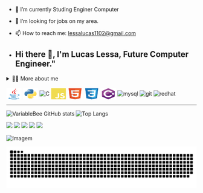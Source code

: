 

- 🌱 I’m currently Studing Enginer Computer
- 🤔 I’m looking for jobs on my area.
- 📫 How to reach me: lessalucas1102@gmail.com

- ## Hi there 👋, I'm Lucas Lessa, Future Computer Engineer."
<details>
  <summary>👨‍💻 More about me</summary>

  - 💬 I am 22 years old, currently living in Brazil. I have fluency in English and have experience with SQL, Python, java, Machine Learning and ESP32 MicroController. I'm also a Green Belt Since 2023, which helped me develop important skills such as creativity, communication, marketing, analytical capability, community and social media management.

  - I'm a computer engineering student with a passion for fitness and literature. I enjoy hitting the gym regularly to stay healthy and active. When it comes to reading, my favorite book is "Rich Dad Poor Dad," which has had a profound impact on my perspective on finances and life in general.

I believe that our personal interests play a crucial role in shaping who we are and how we approach challenges. They not only provide us with moments of joy and relaxation but also contribute to a more refined perception of things around us.

Let's connect and share our passions! \o/

![TrustMeGIF](https://github.com/LucasSlessa/LucasSLessa/assets/143228674/47121aed-111b-4d29-9d8c-ae3c7a09f166)







</details>

  <div style="display: inline_block"><br>
  <img align="center" alt="Java" height="30" width="40" src="https://raw.githubusercontent.com/devicons/devicon/master/icons/java/java-original.svg">
  <img align="center" alt="Python" height="30" width="40" src="https://raw.githubusercontent.com/devicons/devicon/master/icons/python/python-original.svg">
  <img align="center" alt="C" height="30" width="40" src="https://cdn.jsdelivr.net/gh/devicons/devicon@latest/icons/c/c-original.svg"" />
  <img align="center" alt="Js" height="30" width="40" src="https://raw.githubusercontent.com/devicons/devicon/master/icons/javascript/javascript-plain.svg">
  <img align="center" alt="HTML" height="30" width="40" src="https://raw.githubusercontent.com/devicons/devicon/master/icons/html5/html5-original.svg">
  <img align="center" alt="CSS" height="30" width="40" src="https://raw.githubusercontent.com/devicons/devicon/master/icons/css3/css3-original.svg">
  <img align="center" alt="Csharp" height="30" width="40" src="https://raw.githubusercontent.com/devicons/devicon/master/icons/csharp/csharp-original.svg">
  <img align="center" alt="mysql" height="30" width="40" src="https://cdn.jsdelivr.net/gh/devicons/devicon@latest/icons/mysql/mysql-original.svg" />
  <img align="center" alt="git" height="30" width="40" src="https://cdn.jsdelivr.net/gh/devicons/devicon@latest/icons/git/git-original.svg" />
  <img align="center" alt="redhat" height="30" width="40" src="https://cdn.jsdelivr.net/gh/devicons/devicon@latest/icons/redhat/redhat-original.svg" />
          

</div>

-  -  -  -  -  -

<!-- GithubStats -->
![VariableBee GitHub stats](https://github-readme-stats.vercel.app/api?username=LucasSlessa&show_icons=true&theme=gotham)  ![Top Langs](https://github-readme-stats.vercel.app/api/top-langs/?username=LucasSlessa&layout=compact&theme=radical&bg_color=10,0d0d0d,191919&title_color=fff&text_color=fff&icon_color=79ff97)
 
<div> 
  <a href="https://www.youtube.com/channel/UClhUD6IsF2npIu5JHDwsAGw" target="_blank"><img src="https://img.shields.io/badge/YouTube-FF0000?style=for-the-badge&logo=youtube&logoColor=white" target="_blank"></a>
  <a href="https://www.instagram.com/lucas_lessa_/" target="_blank"><img src="https://img.shields.io/badge/-Instagram-%23E4405F?style=for-the-badge&logo=instagram&logoColor=white" target="_blank"></a>
 <a href="https://discord.gg/wagxzStdcR" target="_blank"><img src="https://img.shields.io/badge/Discord-7289DA?style=for-the-badge&logo=discord&logoColor=white" target="_blank"></a> 
  <a href = "mailto:lessalucas1102@gmail.com"><img src="https://img.shields.io/badge/-Gmail-%23333?style=for-the-badge&logo=gmail&logoColor=white" target="_blank"></a>
  <a href="https://www.linkedin.com/in/lucas-lessa-engcomp/" target="_blank"><img src="https://img.shields.io/badge/-LinkedIn-%230077B5?style=for-the-badge&logo=linkedin&logoColor=white" target="_blank"></a> 
  
</div>
<p align="left">
  <img align="center" src="https://github.com/LucasSlessa/LucasSLessa/assets/143228674/896f19aa-d0bc-44f8-a113-282eece298b2" alt="Imagem">
  
</p>




![image load fail. please open proxy retry](https://github.com/LucasSlessa/commit-snake/blob/snk/snk.svg)
